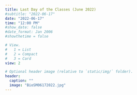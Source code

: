 ```yaml
---
title: Last Day of the Classes (June 2022)
#subtitle: "2022-06-17"
date: "2022-06-17"
time: "12:00 PM"
#show_date: false
#date_format: Jan 2006
#showthetime = false

# View.
#   1 = List
#   2 = Compact
#   3 = Card
view: 2

# Optional header image (relative to `static/img/` folder).
header:
  caption: ""
  image: "BioSM06172022.jpg"
---
```

